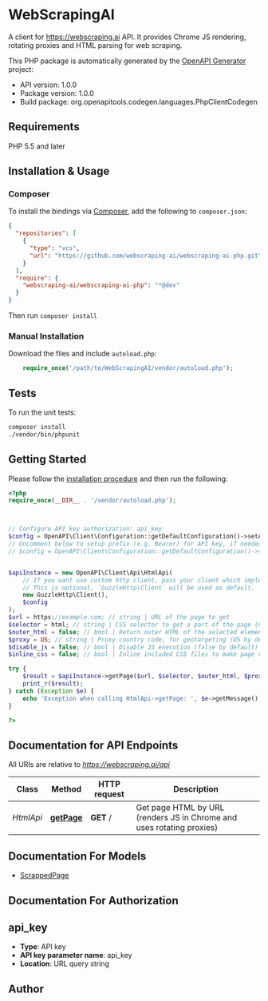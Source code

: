 # WebScrapingAI

A client for https://webscraping.ai API. It provides Chrome JS rendering, rotating proxies and HTML parsing for web scraping.

This PHP package is automatically generated by the [OpenAPI Generator](https://openapi-generator.tech) project:

- API version: 1.0.0
- Package version: 1.0.0
- Build package: org.openapitools.codegen.languages.PhpClientCodegen

## Requirements

PHP 5.5 and later

## Installation & Usage

### Composer

To install the bindings via [Composer](http://getcomposer.org/), add the following to `composer.json`:

```json
{
  "repositories": [
    {
      "type": "vcs",
      "url": "https://github.com/webscraping-ai/webscraping-ai-php.git"
    }
  ],
  "require": {
    "webscraping-ai/webscraping-ai-php": "*@dev"
  }
}
```

Then run `composer install`

### Manual Installation

Download the files and include `autoload.php`:

```php
    require_once('/path/to/WebScrapingAI/vendor/autoload.php');
```

## Tests

To run the unit tests:

```bash
composer install
./vendor/bin/phpunit
```

## Getting Started

Please follow the [installation procedure](#installation--usage) and then run the following:

```php
<?php
require_once(__DIR__ . '/vendor/autoload.php');



// Configure API key authorization: api_key
$config = OpenAPI\Client\Configuration::getDefaultConfiguration()->setApiKey('api_key', 'YOUR_API_KEY');
// Uncomment below to setup prefix (e.g. Bearer) for API key, if needed
// $config = OpenAPI\Client\Configuration::getDefaultConfiguration()->setApiKeyPrefix('api_key', 'Bearer');


$apiInstance = new OpenAPI\Client\Api\HtmlApi(
    // If you want use custom http client, pass your client which implements `GuzzleHttp\ClientInterface`.
    // This is optional, `GuzzleHttp\Client` will be used as default.
    new GuzzleHttp\Client(),
    $config
);
$url = https://example.com; // string | URL of the page to get
$selector = html; // string | CSS selector to get a part of the page (null by default, returns whole page HTML)
$outer_html = false; // bool | Return outer HTML of the selected element (false by default, returns inner HTML)
$proxy = US; // string | Proxy country code, for geotargeting (US by default)
$disable_js = false; // bool | Disable JS execution (false by default)
$inline_css = false; // bool | Inline included CSS files to make page viewable on other domains (false by default)

try {
    $result = $apiInstance->getPage($url, $selector, $outer_html, $proxy, $disable_js, $inline_css);
    print_r($result);
} catch (Exception $e) {
    echo 'Exception when calling HtmlApi->getPage: ', $e->getMessage(), PHP_EOL;
}

?>
```

## Documentation for API Endpoints

All URIs are relative to *https://webscraping.ai/api*

Class | Method | HTTP request | Description
------------ | ------------- | ------------- | -------------
*HtmlApi* | [**getPage**](docs/Api/HtmlApi.md#getpage) | **GET** / | Get page HTML by URL (renders JS in Chrome and uses rotating proxies)


## Documentation For Models

 - [ScrappedPage](docs/Model/ScrappedPage.md)


## Documentation For Authorization



## api_key


- **Type**: API key
- **API key parameter name**: api_key
- **Location**: URL query string



## Author



